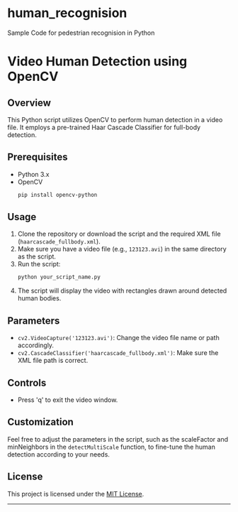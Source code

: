 # human_recognision
Sample Code for pedestrian recognision in Python


# Video Human Detection using OpenCV

## Overview

This Python script utilizes OpenCV to perform human detection in a video file. It employs a pre-trained Haar Cascade Classifier for full-body detection.

## Prerequisites

- Python 3.x
- OpenCV
  ```bash
  pip install opencv-python
  ```

## Usage

1. Clone the repository or download the script and the required XML file (`haarcascade_fullbody.xml`).
2. Make sure you have a video file (e.g., `123123.avi`) in the same directory as the script.
3. Run the script:
   ```bash
   python your_script_name.py
   ```
4. The script will display the video with rectangles drawn around detected human bodies.

## Parameters

- `cv2.VideoCapture('123123.avi')`: Change the video file name or path accordingly.
- `cv2.CascadeClassifier('haarcascade_fullbody.xml')`: Make sure the XML file path is correct.

## Controls

- Press 'q' to exit the video window.

## Customization

Feel free to adjust the parameters in the script, such as the scaleFactor and minNeighbors in the `detectMultiScale` function, to fine-tune the human detection according to your needs.

## License

This project is licensed under the [MIT License](LICENSE).

---

